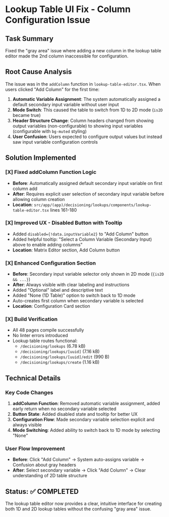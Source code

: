 # Lookup Table UI Fix - Column Configuration Issue

## Task Summary
Fixed the "gray area" issue where adding a new column in the lookup table editor made the 2nd column inaccessible for configuration.

## Root Cause Analysis
The issue was in the `addColumn` function in `lookup-table-editor.tsx`. When users clicked "Add Column" for the first time:

1. **Automatic Variable Assignment**: The system automatically assigned a default secondary input variable without user input
2. **Mode Switch**: This caused the table to switch from 1D to 2D mode (`is2D` became true)
3. **Header Structure Change**: Column headers changed from showing output variables (non-configurable) to showing input variables (configurable with `bg-muted` styling)
4. **User Confusion**: Users expected to configure output values but instead saw input variable configuration controls

## Solution Implemented

### [X] Fixed addColumn Function Logic
- **Before**: Automatically assigned default secondary input variable on first column add
- **After**: Requires explicit user selection of secondary input variable before allowing column creation
- **Location**: `src/app/(app)/decisioning/lookups/components/lookup-table-editor.tsx` lines 161-180

### [X] Improved UX - Disabled Button with Tooltip
- Added `disabled={!data.inputVariable2}` to "Add Column" button
- Added helpful tooltip: "Select a Column Variable (Secondary Input) above to enable adding columns"
- **Location**: Matrix Editor section, Add Column button

### [X] Enhanced Configuration Section
- **Before**: Secondary input variable selector only shown in 2D mode (`{is2D && ...}`)
- **After**: Always visible with clear labeling and instructions
- Added "Optional" label and descriptive text
- Added "None (1D Table)" option to switch back to 1D mode
- Auto-creates first column when secondary variable is selected
- **Location**: Configuration Card section

### [X] Build Verification
- All 48 pages compile successfully
- No linter errors introduced
- Lookup table routes functional:
  - `/decisioning/lookups` (6.78 kB)
  - `/decisioning/lookups/[uuid]` (7.16 kB)
  - `/decisioning/lookups/[uuid]/edit` (990 B)
  - `/decisioning/lookups/create` (1.16 kB)

## Technical Details

### Key Code Changes
1. **addColumn Function**: Removed automatic variable assignment, added early return when no secondary variable selected
2. **Button State**: Added disabled state and tooltip for better UX
3. **Configuration Flow**: Made secondary variable selection explicit and always visible
4. **Mode Switching**: Added ability to switch back to 1D mode by selecting "None"

### User Flow Improvement
- **Before**: Click "Add Column" → System auto-assigns variable → Confusion about gray headers
- **After**: Select secondary variable → Click "Add Column" → Clear understanding of 2D table structure

## Status: ✅ COMPLETED
The lookup table editor now provides a clear, intuitive interface for creating both 1D and 2D lookup tables without the confusing "gray area" issue. 